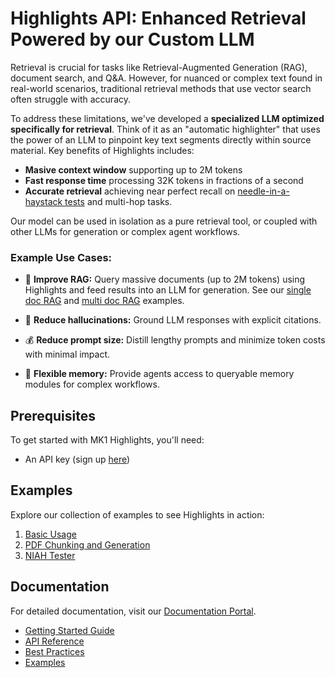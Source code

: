 # Highlights API: Enhanced Retrieval Powered by our Custom LLM

Retrieval is crucial for tasks like Retrieval-Augmented Generation (RAG), document search, and Q&A. However, for nuanced or complex text found in real-world scenarios, traditional retrieval methods that use vector search often struggle with accuracy.

To address these limitations, we've developed a **specialized LLM optimized specifically for retrieval**. Think of it as an "automatic highlighter" that uses the power of an LLM to pinpoint key text segments directly within source material. Key benefits of Highlights includes:

- **Masive context window** supporting up to 2M tokens
- **Fast response time** processing 32K tokens in fractions of a second 
- **Accurate retrieval** achieving near perfect recall on [needle-in-a-haystack tests](examples/niah_test.ipynb) and multi-hop tasks.
 
Our model can be used in isolation as a pure retrieval tool, or coupled with other LLMs for generation or complex agent workflows.

### Example Use Cases:

- 🚀 **Improve RAG:** Query massive documents (up to 2M tokens) using Highlights and feed results into an LLM for generation. See our [single doc RAG](examples/pdf_chunking_and_generation.ipynb) and [multi doc RAG](examples/pdf_chunking_and_generation.ipynb) examples.

- 🎯 **Reduce hallucinations:** Ground LLM responses with explicit citations.

- 💰 **Reduce prompt size:** Distill lengthy prompts and minimize token costs with minimal impact.

- 🧠 **Flexible memory:** Provide agents access to queryable memory modules for complex workflows.

## Prerequisites

To get started with MK1 Highlights, you'll need:
- An API key (sign up [here](https://mk1.ai/products/highlights))

## Examples

Explore our collection of examples to see Highlights in action:
1. [Basic Usage](examples/api_basics.ipynb)
2. [PDF Chunking and Generation](examples/pdf_chunking_and_generation.ipynb)
3. [NIAH Tester](examples/niah_test.ipynb)

## Documentation

For detailed documentation, visit our [Documentation Portal](link-to-docs).

- [Getting Started Guide](link)
- [API Reference](link)
- [Best Practices](link)
- [Examples](link)
